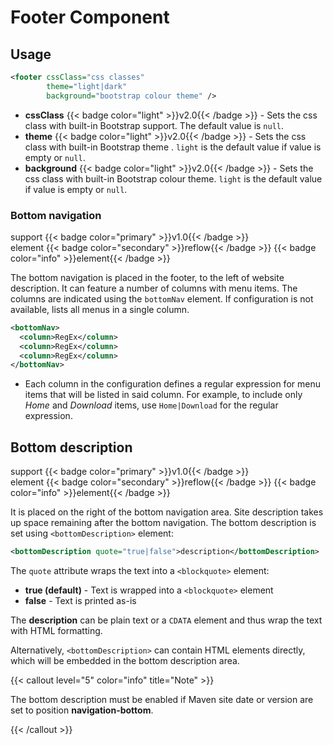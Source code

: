 # Footer Component

## Usage

```xml
<footer cssClass="css classes"
        theme="light|dark"
        background="bootstrap colour theme" />
```

- **cssClass** {{< badge color="light" >}}v2.0{{< /badge >}} - Sets the css class with built-in Bootstrap support. The default value is `null`.
- **theme** {{< badge color="light" >}}v2.0{{< /badge >}} - Sets the css class with built-in Bootstrap theme . `light` is the default value if value is empty or `null`.
- **background** {{< badge color="light" >}}v2.0{{< /badge >}} - Sets the css class with built-in Bootstrap colour theme. `light` is the default value if value is empty or `null`.

### Bottom navigation

support {{< badge color="primary" >}}v1.0{{< /badge >}} <br/>
element {{< badge color="secondary" >}}reflow{{< /badge >}} {{< badge color="info" >}}element{{< /badge >}}

The bottom navigation is placed in the footer, to the left of website description. It can feature a number of columns with menu items. The columns are indicated using the `bottomNav` element. If configuration is not available, lists all menus in a single column.

```xml
<bottomNav>
  <column>RegEx</column>
  <column>RegEx</column>
  <column>RegEx</column>
</bottomNav>
```

- Each column in the configuration defines a regular expression for menu items that will be listed in said column. For example, to include only _Home_ and _Download_ items, use `Home|Download` for the regular expression.

## Bottom description

support {{< badge color="primary" >}}v1.0{{< /badge >}} <br/>
element {{< badge color="secondary" >}}reflow{{< /badge >}} {{< badge color="info" >}}element{{< /badge >}}

It is placed on the right of the bottom navigation area. Site description takes up space remaining after the bottom navigation. The bottom description is set using `<bottomDescription>` element:

```xml
<bottomDescription quote="true|false">description</bottomDescription>
```

The `quote` attribute wraps the text into a `<blockquote>` element:

- **true (default)** - Text is wrapped into a `<blockquote>` element
- **false** - Text is printed as-is

The **description** can be plain text or a `CDATA` element and thus wrap the text with HTML formatting.

Alternatively, `<bottomDescription>` can contain HTML elements directly, which will be embedded in the bottom description area.

{{< callout level="5" color="info" title="Note" >}}

The bottom description must be enabled if Maven site date or version are set to position **navigation-bottom**.

{{< /callout >}}
